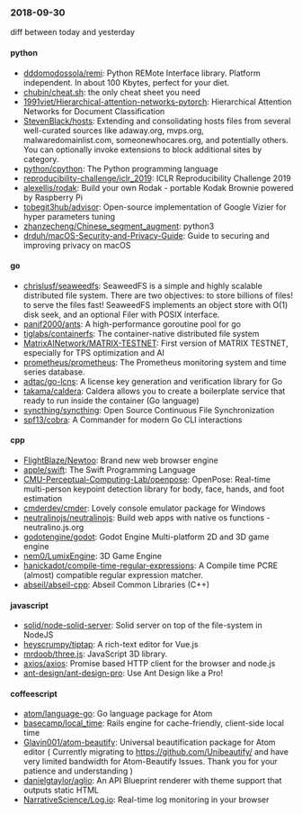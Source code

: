### 2018-09-30
diff between today and yesterday

#### python
* [dddomodossola/remi](https://github.com/dddomodossola/remi): Python REMote Interface library. Platform independent. In about 100 Kbytes, perfect for your diet.
* [chubin/cheat.sh](https://github.com/chubin/cheat.sh): the only cheat sheet you need
* [1991viet/Hierarchical-attention-networks-pytorch](https://github.com/1991viet/Hierarchical-attention-networks-pytorch): Hierarchical Attention Networks for Document Classification
* [StevenBlack/hosts](https://github.com/StevenBlack/hosts): Extending and consolidating hosts files from several well-curated sources like adaway.org, mvps.org, malwaredomainlist.com, someonewhocares.org, and potentially others. You can optionally invoke extensions to block additional sites by category.
* [python/cpython](https://github.com/python/cpython): The Python programming language
* [reproducibility-challenge/iclr_2019](https://github.com/reproducibility-challenge/iclr_2019): ICLR Reproducibility Challenge 2019
* [alexellis/rodak](https://github.com/alexellis/rodak): Build your own Rodak - portable Kodak Brownie powered by Raspberry Pi
* [tobegit3hub/advisor](https://github.com/tobegit3hub/advisor): Open-source implementation of Google Vizier for hyper parameters tuning
* [zhanzecheng/Chinese_segment_augment](https://github.com/zhanzecheng/Chinese_segment_augment): python3
* [drduh/macOS-Security-and-Privacy-Guide](https://github.com/drduh/macOS-Security-and-Privacy-Guide): Guide to securing and improving privacy on macOS

#### go
* [chrislusf/seaweedfs](https://github.com/chrislusf/seaweedfs): SeaweedFS is a simple and highly scalable distributed file system. There are two objectives: to store billions of files! to serve the files fast! SeaweedFS implements an object store with O(1) disk seek, and an optional Filer with POSIX interface.
* [panjf2000/ants](https://github.com/panjf2000/ants): A high-performance goroutine pool for go
* [tiglabs/containerfs](https://github.com/tiglabs/containerfs): The container-native distributed file system
* [MatrixAINetwork/MATRIX-TESTNET](https://github.com/MatrixAINetwork/MATRIX-TESTNET): First version of MATRIX TESTNET, especially for TPS optimization and AI
* [prometheus/prometheus](https://github.com/prometheus/prometheus): The Prometheus monitoring system and time series database.
* [adtac/go-lcns](https://github.com/adtac/go-lcns): A license key generation and verification library for Go
* [takama/caldera](https://github.com/takama/caldera): Caldera allows you to create a boilerplate service that ready to run inside the container (Go language)
* [syncthing/syncthing](https://github.com/syncthing/syncthing): Open Source Continuous File Synchronization
* [spf13/cobra](https://github.com/spf13/cobra): A Commander for modern Go CLI interactions

#### cpp
* [FlightBlaze/Newtoo](https://github.com/FlightBlaze/Newtoo): Brand new web browser engine
* [apple/swift](https://github.com/apple/swift): The Swift Programming Language
* [CMU-Perceptual-Computing-Lab/openpose](https://github.com/CMU-Perceptual-Computing-Lab/openpose): OpenPose: Real-time multi-person keypoint detection library for body, face, hands, and foot estimation
* [cmderdev/cmder](https://github.com/cmderdev/cmder): Lovely console emulator package for Windows
* [neutralinojs/neutralinojs](https://github.com/neutralinojs/neutralinojs): Build web apps with native os functions - neutralino.js.org
* [godotengine/godot](https://github.com/godotengine/godot): Godot Engine  Multi-platform 2D and 3D game engine
* [nem0/LumixEngine](https://github.com/nem0/LumixEngine): 3D Game Engine
* [hanickadot/compile-time-regular-expressions](https://github.com/hanickadot/compile-time-regular-expressions): A Compile time PCRE (almost) compatible regular expression matcher.
* [abseil/abseil-cpp](https://github.com/abseil/abseil-cpp): Abseil Common Libraries (C++)

#### javascript
* [solid/node-solid-server](https://github.com/solid/node-solid-server): Solid server on top of the file-system in NodeJS
* [heyscrumpy/tiptap](https://github.com/heyscrumpy/tiptap): A rich-text editor for Vue.js
* [mrdoob/three.js](https://github.com/mrdoob/three.js): JavaScript 3D library.
* [axios/axios](https://github.com/axios/axios): Promise based HTTP client for the browser and node.js
* [ant-design/ant-design-pro](https://github.com/ant-design/ant-design-pro):  Use Ant Design like a Pro!

#### coffeescript
* [atom/language-go](https://github.com/atom/language-go): Go language package for Atom
* [basecamp/local_time](https://github.com/basecamp/local_time): Rails engine for cache-friendly, client-side local time
* [Glavin001/atom-beautify](https://github.com/Glavin001/atom-beautify):  Universal beautification package for Atom editor ( Currently migrating to https://github.com/Unibeautify/ and have very limited bandwidth for Atom-Beautify Issues. Thank you for your patience and understanding  )
* [danielgtaylor/aglio](https://github.com/danielgtaylor/aglio): An API Blueprint renderer with theme support that outputs static HTML
* [NarrativeScience/Log.io](https://github.com/NarrativeScience/Log.io): Real-time log monitoring in your browser
